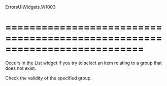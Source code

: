<!--id-->ErrorsUIWidgets.W1003<!--/id-->
===========================================================================
===========================================================================

<!--shortDescription-->
Occurs in the [List](/Documentation/ApiReference/UI_Widgets/dxList/) widget if you try to select an item relating to a group that does not exist.
<!--/shortDescription-->

<!--fullDescription-->
Check the validity of the specified group.
<!--/fullDescription-->